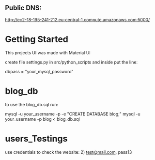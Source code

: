 ## Public DNS:
http://ec2-18-195-241-212.eu-central-1.compute.amazonaws.com:5000/

# Getting Started
This projects UI was made with Material UI

create file settings.py in src/python_scripts and inside put the line:

dbpass = "your_mysql_password"


# blog_db
to use the blog_db.sql run:

mysql -u your_username -p -e "CREATE DATABASE blog;"
mysql -u your_username -p blog < blog_db.sql

# users_Testings
use credentials to check the website:
2) test@mail.com, pass13
   
